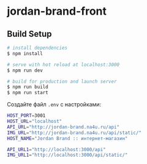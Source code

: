 # jordan-brand-front

## Build Setup

```bash
# install dependencies
$ npm install

# serve with hot reload at localhost:3000
$ npm run dev

# build for production and launch server
$ npm run build
$ npm run start
```


Создайте файл ```.env``` c настройками:
```bash
HOST_PORT=3001
HOST_URL="localhost"
API_URL="http://jordan-brand.na4u.ru/api"
IMG_URL="http://jordan-brand.na4u.ru/api/static/"
HOST_NAME="Jordan Brand :: интернет-магазин"

API_URL1="http://localhost:3000/api"
IMG_URL1="http://localhost:3000/api/static/"
```